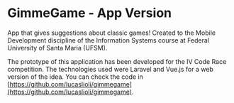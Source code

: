 # GimmeGame - App Version
App that gives suggestions about classic games! Created to the Mobile Development discipline of the Information Systems course at Federal University of Santa Maria (UFSM).

The prototype of this application has been developed for the IV Code Race competition. The technologies used were Laravel and Vue.js for a web version of the idea. You can check the code in [https://github.com/lucaslioli/gimmegame](https://github.com/lucaslioli/gimmegame).
